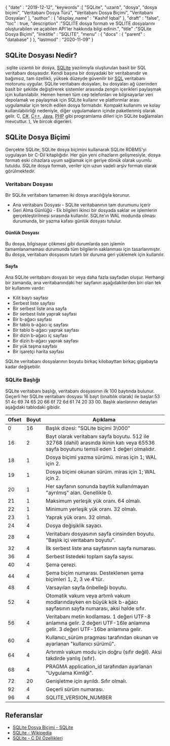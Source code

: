 {
  "date" : "2019-12-12",
  "keywords" :[ "SQLite", "uzantı", "dosya", "dosya biçimi", "Veritabanı Dosya Türü", "Veritabanı Dosya Biçimi", "Veritabanı Dosyaları" ],
  "author" : {
    "display_name" : "Kashif Iqbal"
},
  "draft" : "false",
  "toc" : true,
  "description" :"SQLITE dosya formatı ve SQLITE dosyalarını oluşturabilen ve açabilen API'ler hakkında bilgi edinin.",
  "title" :"SQLite Dosya Biçimi",
  "linktitle" : "SQLITE",
  "menu" : {
    "docs" : {
      "parent" : "database"
}
},
  "lastmod" : "2020-11-09"
}

## SQLite Dosyası Nedir?

.sqlite uzantılı bir dosya, [SQLite](https://www.sqlite.org/index.html) yazılımıyla oluşturulan basit bir SQL veritabanı dosyasıdır. Kendi başına bir dosyadaki bir veritabanıdır ve bağımsız, tam özellikli, yüksek düzeyde güvenilir bir [SQL](/tr/database/sql/) veritabanı motorunu uygular. SQLite veritabanı dosyaları, bu dosyaları ağ üzerinden basit bir şekilde değiştirerek sistemler arasında zengin içerikleri paylaşmak için kullanılabilir. Hemen hemen tüm cep telefonları ve bilgisayarlar veri depolamak ve paylaşmak için SQLite kullanır ve platformlar arası uygulamalar için tercih edilen dosya formatıdır. Kompakt kullanımı ve kolay kullanılabilirliği nedeniyle, diğer uygulamaların içinde paketlenmiş olarak gelir. C, [C#](/tr/programming/cs/), [C++](/tr/programming/cpp), [Java](/tr/programming/java/), [PHP](/tr/programming/php/) gibi programlama dilleri için SQLite bağlamaları mevcuttur. ), Ve bircok digerleri.

## SQLite Dosya Biçimi

Gerçekte SQLite, SQLite dosya biçimini kullanarak SQLite RDBMS'yi uygulayan bir C-Dil kitaplığıdır. Her gün yeni cihazların gelişmesiyle, dosya formatı eski cihazlara uyum sağlamak için geriye dönük olarak uyumlu tutuldu. SQLite dosya formatı, veriler için uzun vadeli arşiv formatı olarak görülmektedir.

### Veritabanı Dosyası

Bir SQLite veritabanı tamamen iki dosya aracılığıyla korunur.
* Ana veritabanı Dosyası - SQLite veritabanının tam durumunu içerir
* Geri Alma Günlüğü - Ek bilgileri ikinci bir dosyada saklar ve işlemlerin gerçekleştirilmesi sırasında kullanılır. SQLite'ın WAL modunda olması durumunda, bir yazma kafası günlük dosyası tutulur.

#### Günlük Dosyası

Bu dosya, bilgisayar çökmesi gibi durumlarda son işlemin tamamlanamaması durumunda tüm bilgilerin saklanması için tasarlanmıştır. Bu dosya, veritabanı dosyasını tutarlı bir duruma geri yüklemek için kullanılır.

#### Sayfa

Ana SQLite veritabanı dosyası bir veya daha fazla sayfadan oluşur. Herhangi bir zamanda, ana veritabanındaki her sayfanın aşağıdakilerden biri olan tek bir kullanımı vardır:

* Kilit baytı sayfası
* Serbest liste sayfası
* Bir serbest liste ana sayfa
* Bir serbest liste yaprak sayfası
* Bir b-ağacı sayfası
* Bir tablo b-ağacı iç sayfası
* Bir tablo b-ağacı yaprak sayfası
* Bir dizin b-ağacı iç sayfası
* Bir dizin b-ağacı yaprak sayfası
* Bir yük taşma sayfası
* Bir işaretçi harita sayfası

SQLite veritabanı dosyalarının boyutu birkaç kilobayttan birkaç gigabayta kadar değişebilir.

### SQLite Başlığı

SQLite veritabanı başlığı, veritabanı dosyasının ilk 100 baytında bulunur. Geçerli her SQLite veritabanı dosyası 16 bayt (onaltılık olarak) ile başlar:53 51 4c 69 74 65 20 66 6f 72 6d 61 74 20 33 00. Başlık alanlarının detayları aşağıdaki tablodaki gibidir.

|Ofset|Boyut|Açıklama|
---|---|---|
|0|16|Başlık dizesi: "SQLite biçimi 3\000"|
|16|2|Bayt olarak veritabanı sayfa boyutu. 512 ile 32768 (dahil) arasında ikinin katı veya 65536 sayfa boyutunu temsil eden 1 değeri olmalıdır.|
|18|1|Dosya biçimi yazma sürümü. miras için 1; WAL için 2.|
|19|1|Dosya biçimi okunan sürüm. miras için 1; WAL için 2.|
|20|1|Her sayfanın sonunda baytlık kullanılmayan "ayrılmış" alan. Genellikle 0.|
|21|1|Maksimum yerleşik yük oranı. 64 olmalı.|
|22|1|Minimum yerleşik yük oranı. 32 olmalı.|
|23|1|Yaprak yük oranı. 32 olmalı.|
|24|4|Dosya değişiklik sayacı.|
|28|4|Veritabanı dosyasının sayfa cinsinden boyutu. "Başlık içi veritabanı boyutu".|
|32|4|İlk serbest liste ana sayfasının sayfa numarası.|
|36|4|Serbest listedeki toplam sayfa sayısı.|
|40|4|Şema çerezi.|
|44|4|Şema biçim numarası. Desteklenen şema biçimleri 1, 2, 3 ve 4'tür.|
|48|4|Varsayılan sayfa önbelleği boyutu.|
|52|4|Otomatik vakum veya artımlı vakum modlarındayken en büyük kök b-ağacı sayfasının sayfa numarası, aksi halde sıfır.|
|56|4|Veritabanı metin kodlaması. 1 değeri UTF-8 anlamına gelir. 2 değeri UTF-16le anlamına gelir. 3 değeri UTF-16be anlamına gelir.|
|60|4|Kullanıcı_sürüm pragması tarafından okunan ve ayarlanan "kullanıcı sürümü".|
|64|4|Artırımlı vakum modu için doğru (sıfır değil). Aksi takdirde yanlış (sıfır).|
|68|4|PRAGMA application_id tarafından ayarlanan "Uygulama Kimliği".|
|72|20|Genişletme için ayrıldı. Sıfır olmalı.|
|92|4|Geçerli sürüm numarası.|
|96|4|SQLITE_VERSION_NUMBER|

## Referanslar ##

* [SQLite Dosya Biçimi - SQLite](https://www.sqlite.org/fileformat2.html)
* [SQLite - Wikipedia](https://en.wikipedia.org/wiki/SQLite)
* [SQLite - C Dil Özellikleri](https://www.sqlite.org/c3ref/intro.html)

